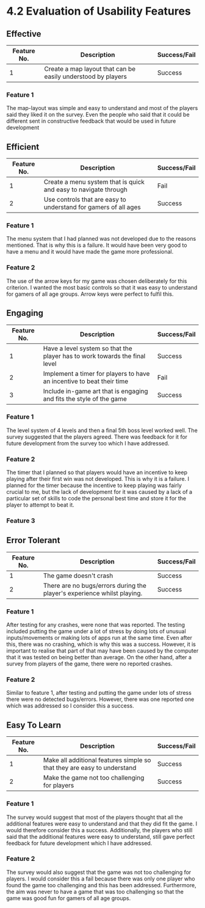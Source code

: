 # 4.2 Evaluation of Usability Features

## Effective

| Feature No. | Description                                                  | Success/Fail |
| ----------- | ------------------------------------------------------------ | ------------ |
| 1           | Create a map layout that can be easily understood by players | Success      |

### Feature 1

The map-layout was simple and easy to understand and most of the players said they liked it on the survey. Even the people who said that it could be different sent in constructive feedback that would be used in future development

## Efficient

| Feature No. | Description                                                     | Success/Fail |
| ----------- | --------------------------------------------------------------- | ------------ |
| 1           | Create a menu system that is quick and easy to navigate through | Fail         |
| 2           | Use controls that are easy to understand for gamers of all ages | Success      |

### Feature 1

The menu system that I had planned was not developed due to the reasons mentioned. That is why this is a failure. It would have been very good to have a menu and it would have made the game more professional.

### Feature 2

The use of the arrow keys for my game was chosen deliberately for this criterion. I wanted the most basic controls so that it was easy to understand for gamers of all age groups. Arrow keys were perfect to fulfil this.

## Engaging

| Feature No. | Description                                                                | Success/Fail |
| ----------- | -------------------------------------------------------------------------- | ------------ |
| 1           | Have a level system so that the player has to work towards the final level | Success      |
| 2           | Implement a timer for players to have an incentive to beat their time      | Fail         |
| 3           | Include in-game art that is engaging and fits the style of the game        | Success      |

### Feature 1

The level system of 4 levels and then a final 5th boss level worked well. The survey suggested that the players agreed. There was feedback for it for future development from the survey too which I have addressed.

### Feature 2

The timer that I planned so that players would have an incentive to keep playing after their first win was not developed. This is why it is a failure. I planned for the timer because the incentive to keep playing was fairly crucial to me, but the lack of development for it was caused by a lack of a particular set of skills to code the personal best time and store it for the player to attempt to beat it.

### Feature 3



## Error Tolerant

| Feature No. | Description                                                             | Success/Fail |
| ----------- | ----------------------------------------------------------------------- | ------------ |
| 1           | The game doesn't crash                                                  | Success      |
| 2           | There are no bugs/errors during the player's experience whilst playing. | Success      |

### Feature 1

After testing for any crashes, were none that was reported. The testing included putting the game under a lot of stress by doing lots of unusual inputs/movements or making lots of apps run at the same time. Even after this, there was no crashing, which is why this was a success. However, it is important to realise that part of that may have been caused by the computer that it was tested on being better than average. On the other hand, after a survey from players of the game, there were no reported crashes.

### Feature 2

Similar to feature 1, after testing and putting the game under lots of stress there were no detected bugs/errors. However, there was one reported one which was addressed so I consider this a success.

## Easy To Learn

| Feature No. | Description                                                             | Success/Fail |
| ----------- | ----------------------------------------------------------------------- | ------------ |
| 1           | Make all additional features simple so that they are easy to understand | Success      |
| 2           | Make the game not too challenging for players                           | Success      |

### Feature 1

The survey would suggest that most of the players thought that all the additional features were easy to understand and that they did fit the game. I would therefore consider this a success. Additionally, the players who still said that the additional features were easy to understand, still gave perfect feedback for future development which I have addressed.

### Feature 2

The survey would also suggest that the game was not too challenging for players. I would consider this a fail because there was only one player who found the game too challenging and this has been addressed. Furthermore, the aim was never to have a game that was too challenging so that the game was good fun for gamers of all age groups.

